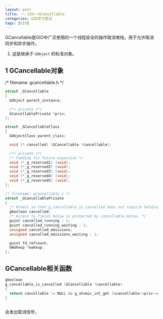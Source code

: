 ```yaml
---
layout: post
title: 一、GIO——GCancellable
categories: GIO学习笔记
tags: [GIO]
---
```



GCancellable是GIO中广泛使用的一个线程安全的操作取消堆栈，用于允许取消同步和异步操作。

1. 这是继承于 `GObject` 的标准对象。

## 1 GCancellable对象
/* filename: gcancellable.h */
```c
struct _GCancellable
{
  GObject parent_instance;

  /*< private >*/
  GCancellablePrivate *priv;
};

struct _GCancellableClass
{
  GObjectClass parent_class;

  void (* cancelled) (GCancellable *cancellable);

  /*< private >*/
  /* Padding for future expansion */
  void (*_g_reserved1) (void);
  void (*_g_reserved2) (void);
  void (*_g_reserved3) (void);
  void (*_g_reserved4) (void);
  void (*_g_reserved5) (void);
};

/* filename: gcancellable.c */
struct _GCancellablePrivate
{
  /* Atomic so that g_cancellable_is_cancelled does not require holding the mutex. */
  gboolean cancelled;
  /* Access to fields below is protected by cancellable_mutex. */
  guint cancelled_running : 1;
  guint cancelled_running_waiting : 1;
  unsigned cancelled_emissions;
  unsigned cancelled_emissions_waiting : 1;

  guint fd_refcount;
  GWakeup *wakeup;
};

```

## GCancellable相关函数

```c
gboolean
g_cancellable_is_cancelled (GCancellable *cancellable)
{
  return cancellable != NULL && g_atomic_int_get (&cancellable->priv->cancelled);
}



``` 


会发出取消信号，